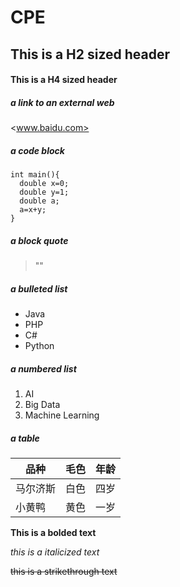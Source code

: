 # CPE
## This is a H2 sized header
#### This is a H4 sized header

##### a link to an external web
<www.baidu.com>
##### a code block
```
int main(){
  double x=0;
  double y=1;
  double a;
  a=x+y;
}
```
##### a block quote
> ""
##### a bulleted list
- Java
- PHP
- C#
- Python
##### a numbered list
1. AI
2. Big Data
3. Machine Learning
##### a table
品种|毛色|年龄
-|-|-
马尔济斯|白色|四岁
小黄鸭|黄色|一岁

**This is a bolded text**

_this is a italicized text_

~~this is a strikethrough text~~
